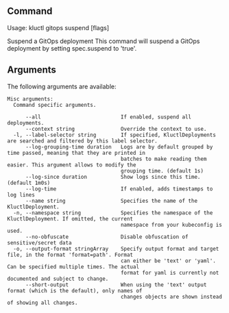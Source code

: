 <!-- This comment is uncommented when auto-synced to www-kluctl.io

---
title: "gitops suspend"
linkTitle: "gitops suspend"
weight: 10
description: >
    webui command
---
-->

## Command
<!-- BEGIN SECTION "gitops suspend" "Usage" false -->
Usage: kluctl gitops suspend [flags]

Suspend a GitOps deployment
This command will suspend a GitOps deployment by setting spec.suspend to 'true'.

<!-- END SECTION -->

## Arguments

The following arguments are available:
<!-- BEGIN SECTION "gitops suspend" "Misc arguments" true -->
```
Misc arguments:
  Command specific arguments.

      --all                          If enabled, suspend all deployments.
      --context string               Override the context to use.
  -l, --label-selector string        If specified, KluctlDeployments are searched and filtered by this label selector.
      --log-grouping-time duration   Logs are by default grouped by time passed, meaning that they are printed in
                                     batches to make reading them easier. This argument allows to modify the
                                     grouping time. (default 1s)
      --log-since duration           Show logs since this time. (default 1m0s)
      --log-time                     If enabled, adds timestamps to log lines
      --name string                  Specifies the name of the KluctlDeployment.
  -n, --namespace string             Specifies the namespace of the KluctlDeployment. If omitted, the current
                                     namespace from your kubeconfig is used.
      --no-obfuscate                 Disable obfuscation of sensitive/secret data
  -o, --output-format stringArray    Specify output format and target file, in the format 'format=path'. Format
                                     can either be 'text' or 'yaml'. Can be specified multiple times. The actual
                                     format for yaml is currently not documented and subject to change.
      --short-output                 When using the 'text' output format (which is the default), only names of
                                     changes objects are shown instead of showing all changes.

```
<!-- END SECTION -->
